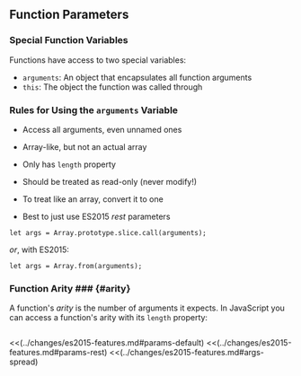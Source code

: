 Function Parameters
-------------------

### Special Function Variables ###

Functions have access to two special variables:

  - `arguments`: An object that encapsulates all function arguments
  - `this`: The object the function was called through

### Rules for Using the `arguments` Variable ###

  - Access all arguments, even unnamed ones

  - Array-like, but not an actual array

  - Only has `length` property

  - Should be treated as read-only (never modify!)

  - To treat like an array, convert it to one

  - Best to just use ES2015 *rest* parameters

~~~ {.javascript}
let args = Array.prototype.slice.call(arguments);
~~~

*or*, with ES2015:

~~~ {.javascript}
let args = Array.from(arguments);
~~~

### Function Arity ### {#arity}

A function's *arity* is the number of arguments it expects.  In
JavaScript you can access a function's arity with its `length`
property:

~~~ {.javascript insert="../../../src/examples/js/arity.js"}
~~~

<<(../changes/es2015-features.md#params-default)
<<(../changes/es2015-features.md#params-rest)
<<(../changes/es2015-features.md#args-spread)
